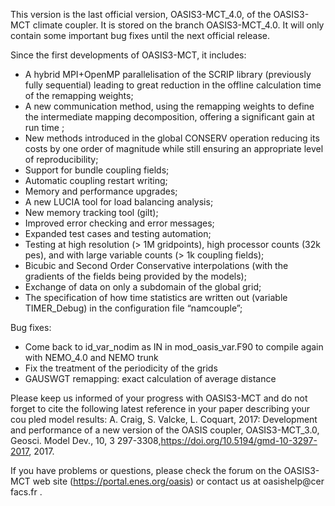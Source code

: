 This version is the last official version, OASIS3-MCT_4.0, of the OASIS3-MCT climate coupler. It is stored on the branch OASIS3-MCT_4.0. It will only contain some important bug fixes until the next official release.

Since the first developments of OASIS3-MCT, it includes:
- A hybrid MPI+OpenMP parallelisation of the SCRIP library (previously fully sequential) leading to great reduction in the offline calculation time
 of the remapping weights; 
- A new communication method, using the remapping weights to define the intermediate mapping decomposition, offering a significant gain at run time
;
- New methods introduced in the global CONSERV operation reducing its costs by one order of magnitude while still ensuring an appropriate level of 
reproducibility;
- Support for bundle coupling fields;
- Automatic coupling restart writing;
- Memory and performance upgrades;
- A new LUCIA tool for load balancing analysis;
- New memory tracking tool (gilt);
- Improved error checking and error messages;
- Expanded test cases and testing automation;
- Testing at high resolution (> 1M gridpoints), high processor counts (32k pes), and with large variable counts (> 1k coupling fields);
- Bicubic and Second Order Conservative interpolations (with the gradients of the fields being provided by the models);
- Exchange of data on only a subdomain of the global grid;
- The specification of how time statistics are written out (variable TIMER_Debug) in the configuration file “namcouple”;

Bug fixes:
- Come back to id_var_nodim as IN in mod_oasis_var.F90 to compile again with NEMO_4.0 and NEMO trunk
- Fix the treatment of the periodicity of the grids
- GAUSWGT remapping: exact calculation of average distance

Please keep us informed of your progress with OASIS3-MCT and do not forget to cite the following latest reference in your paper describing your cou
pled model results:
A. Craig, S. Valcke, L. Coquart, 2017: Development and performance of a new version of the OASIS coupler, OASIS3-MCT_3.0, Geosci. Model Dev., 10, 3
297-3308,https://doi.org/10.5194/gmd-10-3297-2017, 2017.   

If you have problems or questions, please check the forum on the OASIS3-MCT web site (https://portal.enes.org/oasis) or contact us at oasishelp@cer
facs.fr .

